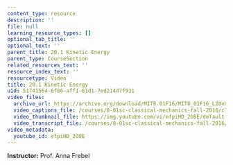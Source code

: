 ```yaml
---
content_type: resource
description: ''
file: null
learning_resource_types: []
optional_tab_title: ''
optional_text: ''
parent_title: 20.1 Kinetic Energy
parent_type: CourseSection
related_resources_text: ''
resource_index_text: ''
resourcetype: Video
title: 20.1 Kinetic Energy
uid: 51741564-6f86-aff1-61d1-7ed214d7f931
video_files:
  archive_url: https://archive.org/download/MIT8.01F16/MIT8_01F16_L20v01_360p.mp4
  video_captions_file: /courses/8-01sc-classical-mechanics-fall-2016/c715a32c02f850d6b87b37513ee10b55_efpiHD_2O8E.vtt
  video_thumbnail_file: https://img.youtube.com/vi/efpiHD_2O8E/default.jpg
  video_transcript_file: /courses/8-01sc-classical-mechanics-fall-2016/1ab505600282095893c1c6202e7f749a_efpiHD_2O8E.pdf
video_metadata:
  youtube_id: efpiHD_2O8E
---
```


**Instructor:** Prof. Anna Frebel